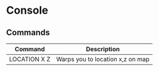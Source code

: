 # Console 

## Commands
 
| Command | Description |
| ------- | ----------- |
| LOCATION X Z | Warps you to location x,z on map |

